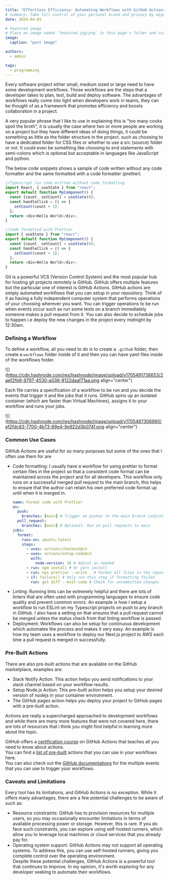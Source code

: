 ```yaml
---
title: "Effortless Efficiency: Automating Workflows with GitHub Actions"
# summary: Take full control of your personal brand and privacy by migrating away from the big tech platforms!
date: 2024-04-01

# Featured image
# Place an image named `featured.jpg/png` in this page's folder and customize its options here.
image:
  caption: "post image"

authors:
  - admin

tags:
  - programming
---
```


Every software project either small, medium sized or large need to have some development workflows. Those workflows are the steps that a developer takes to plan, test, build and deploy software. The advantages of workflows really come into light when developers work in teams, they can be thought of as a framework that promotes efficiency and boosts collaboration in a project.

A very popular phrase that I like to use in explaining this is "too many cooks spoil the broth", it is usually the case where two or more people are working on a project but they have different ideas of doing things, it could be something as little as the folder structure in the project. such as choosing to have a dedicated folder for CSS files or whether to use a src (source) folder or not. It could even be something like choosing to end statements with semi-colons which is optional but acceptable in languages like JavaScript and python.

The below code snippets shows a sample of code written without any code formatter and the same formatted with a code formatter (prettier)

```typescript
//Typescript Jsx code written without code formatting
import React, { useState } from "react";
export default function MyComponent() {
  const [count, setCount] = useState(0);
  const handleClick = () => {
    setCount(count + 1);
  };
  return <div>Hello World</div>;
}
```

```typescript
//Code formatted with Prettier
import { useState } from "react";
export default function MyComponent() {
  const [count, setCount] = useState(0);
  const handleClick = () => {
    setCount(count + 1);
  };
  return <div>Hello World</div>;
}
```

Git is a powerful VCS (Version Control System) and the most popular hub for hosting git projects remotely is GitHub. GitHub offers multiple features but the particular one of interest is GitHub Actions. GitHub actions are simply automated workflows that you can setup in your repository. Think of it as having a fully independent computer system that performs operations of your choosing wherever you want. You can trigger operations to be run when events occur such as run some tests on a branch immediately someone makes a pull request from it. You can also decide to schedule jobs to happen i.e deploy the new changes in the project every midnight by 12:30am.

### Defining a Workflow

To define a workflow, all you need to do is to create a `.github` folder, then create a `workflows` folder inside of it and then you can have yaml files inside of the workflows folder.

![](https://cdn.hashnode.com/res/hashnode/image/upload/v1705491738653/2aef2fb6-9797-4530-a036-8122daaf71aa.png align="center")

Each file carries a specification of a workflow to be run and you decide the events that trigger it and the jobs that it runs. GitHub spins up an isolated container (which are faster than Virtual Machines), assigns it to your workflow and runs your jobs.

![](https://cdn.hashnode.com/res/hashnode/image/upload/v1705487306980/ef2fdc83-7700-4b73-89e4-9e922d3b074f.png align="center")

### **Common Use Cases**

GitHub Actions are useful for so many purposes but some of the ones that I often use them for are

- Code formatting: I usually have a workflow for using prettier to format certain files in the project so that a consistent code format can be maintained across the project and for all developers. This workflow only runs on a successful merged pull request to the main branch, this helps to ensure that the author can retain his own preferred code format up until when it is merged in.
  ```yaml
  name: Format code with Prettier
  on:
    push:
      branches: [main] # Trigger on pushes to the main branch (adjust as needed)
    pull_request:
      branches: [main] # Optional: Run on pull requests to main
  jobs:
    format:
      runs-on: ubuntu-latest
      steps:
        - uses: actions/checkout@v3
        - uses: actions/setup-node@v3
          with:
            node-version: 16 # Adjust as needed
        - run: npm install # Or yarn install
        - run: npx prettier --write . # Format all files in the repository
        - if: failure() # Only run this step if formatting failed
          run: git diff --exit-code # Check for uncommitted changes
  ```
- Linting: Running lints can be extremely helpful and there are lots of linters that are often used with programming languages to ensure code quality and prevent common errors. An example is how I setup a workflow to run ESLint on my Typescript projects on push to any branch in GitHub. I also have a setting on that ensures that a pull request cannot be merged unless the status check from that linting workflow is passed.
- Deployment: Workflows can also be setup for continuous development which automates the process and makes it very easy. An example is how my team uses a workflow to deploy our Next.js project to AWS each time a pull request is merged in successfully.

### Pre-Built Actions

There are also pre-built actions that are available on the GitHub marketplace, examples are:

- Slack Notify Action: This action helps you send notifications to your slack channel based on your workflow results.
- Setup Node.js Action: This pre-built action helps you setup your desired version of nodejs in your container environment.
- The GitHub pages action helps you deploy your project to GitHub pages with a pre-built action.

Actions are really a supercharged approached to development workflows and while there are many more features that were not covered here, there are lots of resources that i think you might find helpful in learning more about the topic.

GitHub offers a [certification course](https://learn.microsoft.com/en-us/users/githubtraining/collections/n5p4a5z7keznp5) on GitHub Actions that teaches all you need to know about actions.[  
](https://learn.microsoft.com/en-us/users/githubtraining/collections/n5p4a5z7keznp5)You can find a [list of pre-built](https://github.com/sdras/awesome-actions) actions that you can use in your workflows here.[  
](https://learn.microsoft.com/en-us/users/githubtraining/collections/n5p4a5z7keznp5)You can also check out the [GitHub documentations](https://docs.github.com/en/actions/using-workflows/events-that-trigger-workflows) for the multiple events that you can use to trigger your workflows.

### Caveats and Limitations

Every tool has its limitations, and GitHub Actions is no exception. While it offers many advantages, there are a few potential challenges to be aware of such as:

- Resource constraints: GitHub has to provision resources for multiple users, so you may occasionally encounter limitations in terms of available processing power or storage. However, this is rare. If you do face such constraints, you can explore using self-hosted runners, which allow you to leverage local machines or cloud services that you already pay for.
- Operating system support: GitHub Actions may not support all operating systems. To address this, you can use self-hosted runners, giving you complete control over the operating environment.  
   Despite these potential challenges, GitHub Actions is a powerful tool that continues to improve. In my opinion, it's worth exploring for any developer seeking to automate their workflows.
